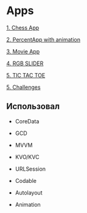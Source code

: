 # Apps

[1. Chess App](https://github.com/MarsFM/IOS-development/tree/master/swift/Groundworks/ChessGameApp)

[2. PercentApp with animation](https://github.com/MarsFM/IOS-development/tree/master/swift/Groundworks/CircleApp)

[3. Movie App](https://github.com/MarsFM/IOS-development/tree/master/swift/Groundworks/Movies)

[4. RGB SLIDER](https://github.com/MarsFM/IOS-development/tree/master/swift/Groundworks/RGBSlider)

[5. TIC TAC TOE](https://github.com/MarsFM/IOS-development/tree/master/swift/Groundworks/tic_tac_toe)

[5. Challenges](https://github.com/MarsFM/IOS-development/tree/master/swift/Groundworks/Challenges)

## Иcпользовал 

- CoreData

- GCD

- MVVM

- KVO/KVC

- URLSession

- Codable 

- Autolayout

- Animation
